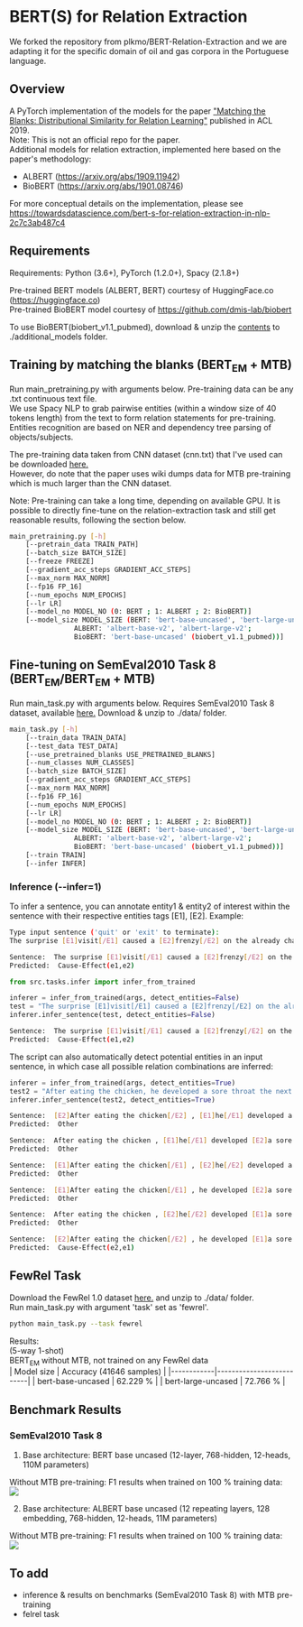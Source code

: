 # BERT(S) for Relation Extraction

We forked the repository from plkmo/BERT-Relation-Extraction and we are adapting it for the specific domain of oil and gas corpora in the Portuguese language.

## Overview

A PyTorch implementation of the models for the paper ["Matching the Blanks: Distributional Similarity for Relation Learning"](https://arxiv.org/pdf/1906.03158.pdf) published in ACL 2019.  
Note: This is not an official repo for the paper.  
Additional models for relation extraction, implemented here based on the paper's methodology:  
- ALBERT (https://arxiv.org/abs/1909.11942)   
- BioBERT (https://arxiv.org/abs/1901.08746)

For more conceptual details on the implementation, please see https://towardsdatascience.com/bert-s-for-relation-extraction-in-nlp-2c7c3ab487c4

## Requirements
Requirements: Python (3.6+), PyTorch (1.2.0+), Spacy (2.1.8+)  

Pre-trained BERT models (ALBERT, BERT) courtesy of HuggingFace.co (https://huggingface.co)   
Pre-trained BioBERT model courtesy of https://github.com/dmis-lab/biobert   

To use BioBERT(biobert_v1.1_pubmed), download & unzip the [contents](https://drive.google.com/file/d/1zKTBqqrCGlclb3zgBGGpq_70Fx-qFpiU/view?usp=sharing) to ./additional_models folder.   

## Training by matching the blanks (BERT<sub>EM</sub> + MTB)
Run main_pretraining.py with arguments below. Pre-training data can be any .txt continuous text file.  
We use Spacy NLP to grab pairwise entities (within a window size of 40 tokens length) from the text to form relation statements for pre-training. Entities recognition are based on NER and dependency tree parsing of objects/subjects.  

The pre-training data taken from CNN dataset (cnn.txt) that I've used can be downloaded [here.](https://drive.google.com/file/d/1aMiIZXLpO7JF-z_Zte3uH7OCo4Uk_0do/view?usp=sharing)   
However, do note that the paper uses wiki dumps data for MTB pre-training which is much larger than the CNN dataset.   

Note: Pre-training can take a long time, depending on available GPU. It is possible to directly fine-tune on the relation-extraction task and still get reasonable results, following the section below.  

```bash
main_pretraining.py [-h] 
	[--pretrain_data TRAIN_PATH] 
	[--batch_size BATCH_SIZE]
	[--freeze FREEZE]  
	[--gradient_acc_steps GRADIENT_ACC_STEPS]
	[--max_norm MAX_NORM]
	[--fp16 FP_16]  
	[--num_epochs NUM_EPOCHS]
	[--lr LR]
	[--model_no MODEL_NO (0: BERT ; 1: ALBERT ; 2: BioBERT)]  
	[--model_size MODEL_SIZE (BERT: 'bert-base-uncased', 'bert-large-uncased';   
				ALBERT: 'albert-base-v2', 'albert-large-v2';   
				BioBERT: 'bert-base-uncased' (biobert_v1.1_pubmed))]
```

## Fine-tuning on SemEval2010 Task 8 (BERT<sub>EM</sub>/BERT<sub>EM</sub> + MTB)
Run main_task.py with arguments below. Requires SemEval2010 Task 8 dataset, available [here.](https://github.com/sahitya0000/Relation-Classification/blob/master/corpus/SemEval2010_task8_all_data.zip) Download & unzip to ./data/ folder.

```bash
main_task.py [-h] 
	[--train_data TRAIN_DATA]
	[--test_data TEST_DATA]
	[--use_pretrained_blanks USE_PRETRAINED_BLANKS]
	[--num_classes NUM_CLASSES] 
	[--batch_size BATCH_SIZE]
	[--gradient_acc_steps GRADIENT_ACC_STEPS]
	[--max_norm MAX_NORM]
	[--fp16 FP_16]  
	[--num_epochs NUM_EPOCHS]
	[--lr LR]
	[--model_no MODEL_NO (0: BERT ; 1: ALBERT ; 2: BioBERT)]  
	[--model_size MODEL_SIZE (BERT: 'bert-base-uncased', 'bert-large-uncased';   
				ALBERT: 'albert-base-v2', 'albert-large-v2';   
				BioBERT: 'bert-base-uncased' (biobert_v1.1_pubmed))]    
	[--train TRAIN]
	[--infer INFER]
```

### Inference (--infer=1)
To infer a sentence, you can annotate entity1 & entity2 of interest within the sentence with their respective entities tags [E1], [E2]. 
Example:
```bash
Type input sentence ('quit' or 'exit' to terminate):
The surprise [E1]visit[/E1] caused a [E2]frenzy[/E2] on the already chaotic trading floor.

Sentence:  The surprise [E1]visit[/E1] caused a [E2]frenzy[/E2] on the already chaotic trading floor.
Predicted:  Cause-Effect(e1,e2) 
```

```python
from src.tasks.infer import infer_from_trained

inferer = infer_from_trained(args, detect_entities=False)
test = "The surprise [E1]visit[/E1] caused a [E2]frenzy[/E2] on the already chaotic trading floor."
inferer.infer_sentence(test, detect_entities=False)
```
```bash
Sentence:  The surprise [E1]visit[/E1] caused a [E2]frenzy[/E2] on the already chaotic trading floor.
Predicted:  Cause-Effect(e1,e2) 
```

The script can also automatically detect potential entities in an input sentence, in which case all possible relation combinations are inferred:
```python
inferer = infer_from_trained(args, detect_entities=True)
test2 = "After eating the chicken, he developed a sore throat the next morning."
inferer.infer_sentence(test2, detect_entities=True)
```
```bash
Sentence:  [E2]After eating the chicken[/E2] , [E1]he[/E1] developed a sore throat the next morning .
Predicted:  Other 

Sentence:  After eating the chicken , [E1]he[/E1] developed [E2]a sore throat[/E2] the next morning .
Predicted:  Other 

Sentence:  [E1]After eating the chicken[/E1] , [E2]he[/E2] developed a sore throat the next morning .
Predicted:  Other 

Sentence:  [E1]After eating the chicken[/E1] , he developed [E2]a sore throat[/E2] the next morning .
Predicted:  Other 

Sentence:  After eating the chicken , [E2]he[/E2] developed [E1]a sore throat[/E1] the next morning .
Predicted:  Other 

Sentence:  [E2]After eating the chicken[/E2] , he developed [E1]a sore throat[/E1] the next morning .
Predicted:  Cause-Effect(e2,e1) 
```

## FewRel Task
Download the FewRel 1.0 dataset [here.](https://drive.google.com/drive/folders/1ljobnuzxStFQJSlN4ZHMcMhZtEYaRAHy?usp=sharing) and unzip to ./data/ folder.  
Run main_task.py with argument 'task' set as 'fewrel'.
```bash
python main_task.py --task fewrel
```
Results:  
(5-way 1-shot)  
BERT<sub>EM</sub> without MTB, not trained on any FewRel data  
| Model size | Accuracy (41646 samples) |
|------------|--------------------------|
| bert-base-uncased  | 62.229 %         |
| bert-large-uncased | 72.766 %         |


## Benchmark Results

### SemEval2010 Task 8
1) Base architecture: BERT base uncased (12-layer, 768-hidden, 12-heads, 110M parameters)

Without MTB pre-training: F1 results when trained on 100 % training data:
![](https://github.com/plkmo/BERT-Relation-Extraction/blob/master/results/CNN/task_test_f1_vs_epoch_0.png) 


2) Base architecture: ALBERT base uncased (12 repeating layers, 128 embedding, 768-hidden, 12-heads, 11M parameters)  

Without MTB pre-training: F1 results when trained on 100 % training data:
![](https://github.com/plkmo/BERT-Relation-Extraction/blob/master/results/CNN/task_test_f1_vs_epoch_1.png) 

## To add
- inference & results on benchmarks (SemEval2010 Task 8) with MTB pre-training
- felrel task

